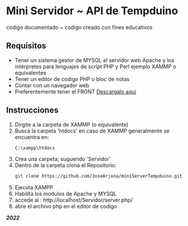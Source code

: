 # Mini Servidor ~ API de Tempduino

codigo documentado ~  codigo creado con fines educativos 

## Requisitos

- Tener un sistema gestor de MYSQL el servidor web Apache y los intérpretes para lenguajes de script PHP y Perl ejemplo XAMMP o equivalentes
- Tener un editor de codigo PHP o bloc de notas 
- Contar con un navegador web
- Preferentemente tener el FRONT [Descargalo aqui ](https://github.com/JoseArjona/Tempduino "Repositorio GitHub")

## Instrucciones

1. Dirgite a la carpeta de XAMMP (o equivalente)
2. Busca la carpeta 'htdocs' en caso de XAMMP generalmente se encuentra en: 
   ```sh   
   C:\xampp\htdocs 
   ```
3. Crea una carpeta; suguerido 'Servidor'
4. Dentro de la carpeta clona el Repositorio: 
    ```sh 
    git clone https://github.com/JoseArjona/miniServerTempduino.git 
   ```
5. Ejecuta XAMPP 
6. Habilita los modulos de Apache y MYSQL
7. accede al :  http://localhost/Servidor/server.php/
8. abre el archivo php en el editor de codigo

***2022***
